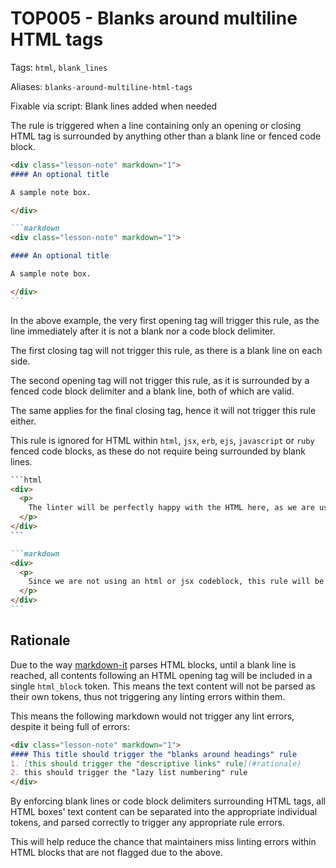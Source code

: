 # TOP005 - Blanks around multiline HTML tags

Tags: `html`, `blank_lines`

Aliases: `blanks-around-multiline-html-tags`

Fixable via script: Blank lines added when needed

The rule is triggered when a line containing only an opening or closing HTML tag is surrounded by anything other than a blank line or fenced code block.

````markdown
<div class="lesson-note" markdown="1">
#### An optional title

A sample note box.

</div>

```markdown
<div class="lesson-note" markdown="1">

#### An optional title

A sample note box.

</div>
```
````

In the above example, the very first opening tag will trigger this rule, as the line immediately after it is not a blank nor a code block delimiter.

The first closing tag will not trigger this rule, as there is a blank line on each side.

The second opening tag will not trigger this rule, as it is surrounded by a fenced code block delimiter and a blank line, both of which are valid.

The same applies for the final closing tag, hence it will not trigger this rule either.

This rule is ignored for HTML within `html`, `jsx`, `erb`, `ejs`, `javascript` or `ruby` fenced code blocks, as these do not require being surrounded by blank lines.

````html
```html
<div>
  <p>
    The linter will be perfectly happy with the HTML here, as we are using an html code block.
  </p>
</div>
```
````

````markdown
```markdown
<div>
  <p>
    Since we are not using an html or jsx codeblock, this rule will be triggered. highlighting all four tags.
  </p>
</div>
```
````

## Rationale

Due to the way [markdown-it](https://github.com/markdown-it/markdown-it) parses HTML blocks, until a blank line is reached, all contents following an HTML opening tag will be included in a single `html_block` token. This means the text content will not be parsed as their own tokens, thus not triggering any linting errors within them.

This means the following markdown would not trigger any lint errors, despite it being full of errors:

```markdown
<div class="lesson-note" markdown="1">
#### This title should trigger the "blanks around headings" rule
1. [this should trigger the "descriptive links" rule](#rationale)
2. this should trigger the "lazy list numbering" rule
</div>
```

By enforcing blank lines or code block delimiters surrounding HTML tags, all HTML boxes' text content can be separated into the appropriate individual tokens, and parsed correctly to trigger any appropriate rule errors.

This will help reduce the chance that maintainers miss linting errors within HTML blocks that are not flagged due to the above.
